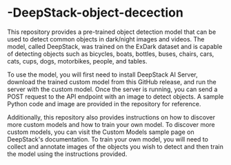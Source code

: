 # -DeepStack-object-decection

This repository provides a pre-trained object detection model that can be used to detect  common objects in dark/night images and videos.
The model, called DeepStack, was trained on the ExDark dataset and is capable of detecting objects such as bicycles, boats, bottles, buses, chairs, cars, cats, cups, dogs, motorbikes, people, and tables.

To use the model, you will first need to install DeepStack AI Server, download the trained custom model from this GitHub release,
and run the server with the custom model. Once the server is running, you can send a POST request to the API endpoint with an image to detect objects.
A sample Python code and image are provided in the repository for reference.

Additionally, this repository also provides instructions on how to discover more custom models and how to train your own model.
To discover more custom models, you can visit the Custom Models sample page on DeepStack's documentation. 
To train your own model, you will need to collect and annotate images of the objects you wish to detect and then train the model using the instructions provided.
